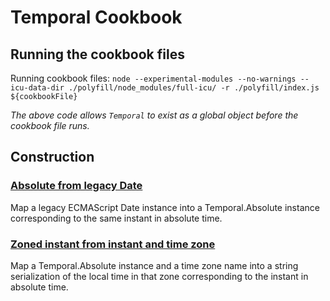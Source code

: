 # Temporal Cookbook

## Running the cookbook files

Running cookbook files: `node --experimental-modules --no-warnings --icu-data-dir ./polyfill/node_modules/full-icu/ -r ./polyfill/index.js ${cookbookFile}`

_The above code allows `Temporal` to exist as a global object before the cookbook file runs._

## Construction

### [Absolute from legacy Date](./absoluteFromLegacyDate.mjs)

Map a legacy ECMAScript Date instance into a Temporal.Absolute instance corresponding to the same instant in absolute time.

### [Zoned instant from instant and time zone](./getParseableZonedStringAtInstant.mjs)

Map a Temporal.Absolute instance and a time zone name into a string serialization of the local time in that zone corresponding to the instant in absolute time.
